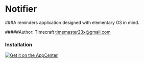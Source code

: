 # Notifier

###A reminders application designed with elementary OS in mind.

#####Author: Timecraft <timemaster23x@gmail.com>


### Installation
<a href="https://appcenter.elementary.io/com.github.sgpthomas.hourglass"><img alt="Get it on the AppCenter" src="https://appcenter.elementary.io/badge.svg"></a>
